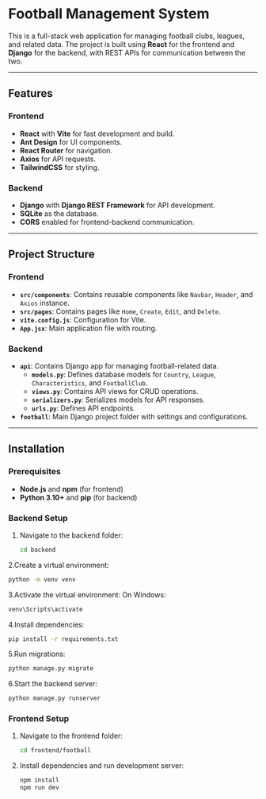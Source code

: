 # Football Management System

This is a full-stack web application for managing football clubs, leagues, and related data. The project is built using **React** for the frontend and **Django** for the backend, with REST APIs for communication between the two.

---

## Features

### Frontend
- **React** with **Vite** for fast development and build.
- **Ant Design** for UI components.
- **React Router** for navigation.
- **Axios** for API requests.
- **TailwindCSS** for styling.

### Backend
- **Django** with **Django REST Framework** for API development.
- **SQLite** as the database.
- **CORS** enabled for frontend-backend communication.

---

## Project Structure

### Frontend
- **`src/components`**: Contains reusable components like `Navbar`, `Header`, and `Axios` instance.
- **`src/pages`**: Contains pages like `Home`, `Create`, `Edit`, and `Delete`.
- **`vite.config.js`**: Configuration for Vite.
- **`App.jsx`**: Main application file with routing.

### Backend
- **`api`**: Contains Django app for managing football-related data.
  - **`models.py`**: Defines database models for `Country`, `League`, `Characteristics`, and `FootballClub`.
  - **`views.py`**: Contains API views for CRUD operations.
  - **`serializers.py`**: Serializes models for API responses.
  - **`urls.py`**: Defines API endpoints.
- **`football`**: Main Django project folder with settings and configurations.

---

## Installation

### Prerequisites
- **Node.js** and **npm** (for frontend)
- **Python 3.10+** and **pip** (for backend)

### Backend Setup
1. Navigate to the backend folder:
   ```bash
   cd backend
   ```
2.Create a virtual environment:
   ```bash
python -m venv venv
```

3.Activate the virtual environment:
On Windows:
   ```bash
venv\Scripts\activate
```
4.Install dependencies:
   ```bash
pip install -r requirements.txt
```

5.Run migrations:
   ```bash
python manage.py migrate
```

6.Start the backend server:
   ```bash
python manage.py runserver
```





### Frontend Setup

1. Navigate to the frontend folder:
   ```bash
   cd frontend/football
   ```

2. Install dependencies and run development server:
   ```bash
   npm install
   npm run dev
  ```


